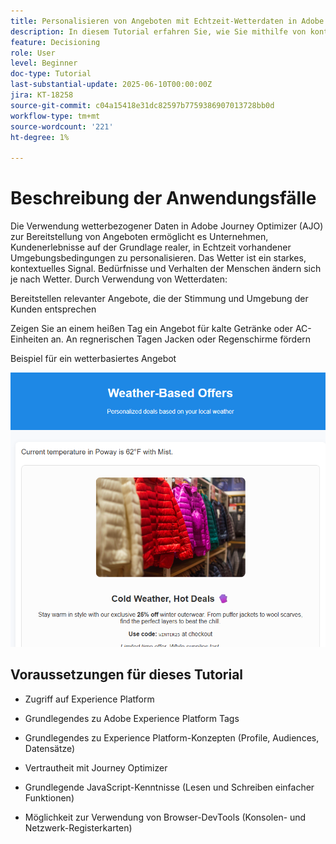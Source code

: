 ```yaml
---
title: Personalisieren von Angeboten mit Echtzeit-Wetterdaten in Adobe Journey Optimizer mithilfe von Web SDK
description: In diesem Tutorial erfahren Sie, wie Sie mithilfe von kontextuellen Echtzeitdaten und der Adobe Web SDK Personalization-API dynamische, wetterabhängige Angebote in Adobe Journey Optimizer bereitstellen können. Sie erfahren, wie Sie Wetterattribute (wie Temperatur und Bedingungen) von Ihrer Website an Adobe Experience Platform übergeben, sie Ihrem Ereignisschema zuordnen und in Entscheidungsregeln und Rangfolgeformeln verwenden können, um Angebote zum Zeitpunkt des Seitenladevorgangs zu personalisieren. Ideal für Marketing-Experten und Entwickler, die digitale Erlebnisse mit Echtzeit-Umgebungskontext verbessern möchten.
feature: Decisioning
role: User
level: Beginner
doc-type: Tutorial
last-substantial-update: 2025-06-10T00:00:00Z
jira: KT-18258
source-git-commit: c04a15418e31dc82597b7759386907013728bb0d
workflow-type: tm+mt
source-wordcount: '221'
ht-degree: 1%

---
```


# Beschreibung der Anwendungsfälle

Die Verwendung wetterbezogener Daten in Adobe Journey Optimizer (AJO) zur Bereitstellung von Angeboten ermöglicht es Unternehmen, Kundenerlebnisse auf der Grundlage realer, in Echtzeit vorhandener Umgebungsbedingungen zu personalisieren. Das Wetter ist ein starkes, kontextuelles Signal. Bedürfnisse und Verhalten der Menschen ändern sich je nach Wetter. Durch Verwendung von Wetterdaten:

Bereitstellen relevanter Angebote, die der Stimmung und Umgebung der Kunden entsprechen

Zeigen Sie an einem heißen Tag ein Angebot für kalte Getränke oder AC-Einheiten an. An regnerischen Tagen Jacken oder Regenschirme fördern

Beispiel für ein wetterbasiertes Angebot


![weather-offers](assets/offers-use-case.png)



## Voraussetzungen für dieses Tutorial

* Zugriff auf Experience Platform

* Grundlegendes zu Adobe Experience Platform Tags

* Grundlegendes zu Experience Platform-Konzepten (Profile, Audiences, Datensätze)

* Vertrautheit mit Journey Optimizer

* Grundlegende JavaScript-Kenntnisse (Lesen und Schreiben einfacher Funktionen)

* Möglichkeit zur Verwendung von Browser-DevTools (Konsolen- und Netzwerk-Registerkarten)
